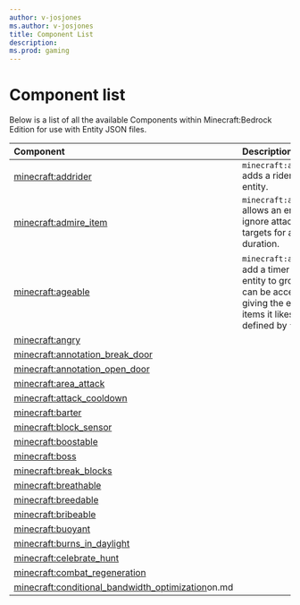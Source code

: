 ```yaml
---
author: v-josjones
ms.author: v-josjones
title: Component List
description: 
ms.prod: gaming
---
```


# Component list

Below is a list of all the available Components within Minecraft:Bedrock Edition for use with Entity JSON files.

|Component |Description|
|:-----|:----------|
|[minecraft:addrider](EntityComponents/minecraftComponent_addrider.md)|`minecraft:addrider` adds a rider to the entity. |
|[minecraft:admire_item](EntityComponents/minecraftComponent_admire_item.md)|`minecraft:admire_item` allows an entity to ignore attackable targets for a given duration. |
|[minecraft:ageable](EntityComponents/minecraftComponent_ageable.md) |`minecraft:ageable` will add a timer for the entity to grow up. It can be accelerated by giving the entity the items it likes as defined by `feedItems`. |
|[minecraft:angry](EntityComponents/minecraftComponent_angry.md) | |
|[minecraft:annotation_break_door](EntityComponents/minecraftComponent_annotation_break_door.md) | |
|[minecraft:annotation_open_door](EntityComponents/minecraftComponent_annotation_open_door.md) | |
|[minecraft:area_attack](EntityComponents/minecraftComponent_area_attack.md) | |
|[minecraft:attack_cooldown](EntityComponents/minecraftComponent_attack_cooldown.md) | |
|[minecraft:barter](EntityComponents/minecraftComponent_barter.md) | |
|[minecraft:block_sensor](EntityComponents/minecraftComponent_block_sensor.md) | |
|[minecraft:boostable](EntityComponents/minecraftComponent_boostable.md) | |
|[minecraft:boss](EntityComponents/minecraftComponent_boss.md) | |
|[minecraft:break_blocks](EntityComponents/minecraftComponent_break_blocks.md) | |
|[minecraft:breathable](EntityComponents/minecraftComponent_breathable.md) | |
|[minecraft:breedable](EntityComponents/minecraftComponent_breedable.md) | |
|[minecraft:bribeable](EntityComponents/minecraftComponent_bribeable.md) | |
|[minecraft:buoyant](EntityComponents/minecraftComponent_buoyant.md) | |
|[minecraft:burns_in_daylight](EntityComponents/minecraftComponent_burns_in_daylight.md) | |
|[minecraft:celebrate_hunt](EntityComponents/minecraftComponent_celebrate_hunt.md) | |
|[minecraft:combat_regeneration](EntityComponents/minecraftComponent_combat_regeneration.md) | |
|[minecraft:conditional_bandwidth_optimization](EntityComponents/minecraftComponent_conditional_bandwidth_optimiza)on.md | |